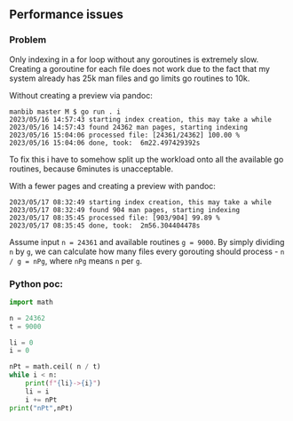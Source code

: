 ## Performance issues

### Problem

Only indexing in a for loop without any goroutines is extremely slow.
Creating a goroutine for each file does not work due to the fact that my system already has 25k man files and go limits go routines to 10k.

Without creating a preview via pandoc:

```
manbib master M $ go run . i
2023/05/16 14:57:43 starting index creation, this may take a while
2023/05/16 14:57:43 found 24362 man pages, starting indexing
2023/05/16 15:04:06 processed file: [24361/24362] 100.00 %
2023/05/16 15:04:06 done, took:  6m22.497429392s
```

To fix this i have to somehow split up the workload onto all the available go routines, because 6minutes is unacceptable.

With a fewer pages and creating a preview with pandoc:

```
2023/05/17 08:32:49 starting index creation, this may take a while
2023/05/17 08:32:49 found 904 man pages, starting indexing
2023/05/17 08:35:45 processed file: [903/904] 99.89 %
2023/05/17 08:35:45 done, took:  2m56.304404478s
```

Assume input `n = 24361` and available routines `g = 9000`.
By simply dividing `n` by `g`, we can calculate how many files every gorouting should process - `n / g = nPg`, where `nPg` means `n` per `g`.

### Python poc:

```python
import math

n = 24362
t = 9000

li = 0
i = 0

nPt = math.ceil( n / t)
while i < n:
    print(f"{li}->{i}")
    li = i
    i += nPt
print("nPt",nPt)
```
